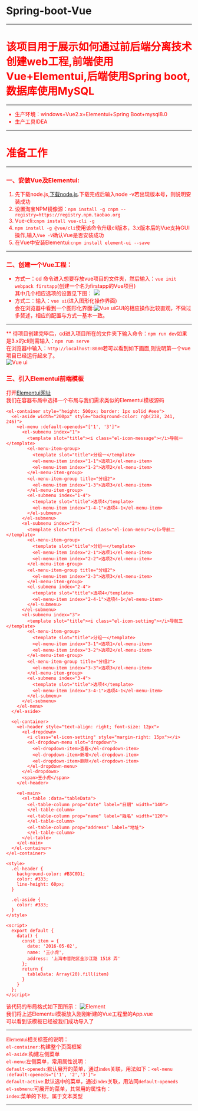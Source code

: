 # Spring-boot-Vue
---
# <font color='red'>该项目用于展示如何通过前后端分离技术创建web工程,前端使用Vue+Elementui,后端使用Spring boot,数据库使用MySQL</br>
---
* 生产环境：windows+Vue2.x+Elementui+Spring Boot+mysql8.0</br>
* 生产工具IDEA</br>
---
# 准备工作</br>
---
### 一、安装Vue及Elementui:</br>
1. 先下载node.js,[下载node.js](https://nodejs.org/zh-cn/).下载完成后输入node -v若出现版本号，则说明安装成功</br>
2. 设置淘宝NPM镜像源：`npm install -g cnpm --registry=https://registry.npm.taobao.org`</br>
3. Vue-cli:`cnpm install vue-cli -g`</br>
4. `npm install -g @vue/cli`使用该命令升级cli版本，3.x版本后的Vue支持GUI操作,输入`Vue -V`确认Vue是否安装成功
5. 在Vue中安装Elementui:`cnpm install element-ui --save`</br>
---
### 二、创建一个Vue工程：</br>
* 方式一：cd 命令进入想要存放vue项目的文件夹，然后输入：`vue init webpack firstapp`(创建一个名为firstapp的Vue项目)</br>
其中几个相应选项的设置见下图：
![](https://upload-images.jianshu.io/upload_images/11329965-88a69349b40ee7fe.png?imageMogr2/auto-orient/strip|imageView2/2/w/937/format/webp)
* 方式二：输入：`vue ui`(进入图形化操作界面)</br>
会在浏览器中看到一个图形化界面:![Vue ui](https://github.com/Gaoshiguo/Spring-boot-Vue/blob/master/%E6%88%AA%E5%9B%BE/1.png)GUI的相应操作比较直观，不做过多赘述，相应的配置与方式一基本一致。</br>
---
** 待项目创建完毕后，cd进入项目所在的文件夹下输入命令：`npm run dev`如果是3.x的cli则需输入：`npm run serve`</br>
在浏览器中输入：`http://localhost:8080`若可以看到如下画面,则说明第一个vue项目已经运行起来了。</br>
![Vue ui](https://github.com/Gaoshiguo/Spring-boot-Vue/blob/master/%E6%88%AA%E5%9B%BE/2.png)</br>
### 三、引入Elementui前端模板</br>
打开[Elementui网址](https://element.eleme.cn/#/zh-CN/component/container)</br>
我们在容器布局中选择一个布局与我们需求类似的Elementui模板源码
```
<el-container style="height: 500px; border: 1px solid #eee">
  <el-aside width="200px" style="background-color: rgb(238, 241, 246)">
    <el-menu :default-openeds="['1', '3']">
      <el-submenu index="1">
        <template slot="title"><i class="el-icon-message"></i>导航一</template>
        <el-menu-item-group>
          <template slot="title">分组一</template>
          <el-menu-item index="1-1">选项1</el-menu-item>
          <el-menu-item index="1-2">选项2</el-menu-item>
        </el-menu-item-group>
        <el-menu-item-group title="分组2">
          <el-menu-item index="1-3">选项3</el-menu-item>
        </el-menu-item-group>
        <el-submenu index="1-4">
          <template slot="title">选项4</template>
          <el-menu-item index="1-4-1">选项4-1</el-menu-item>
        </el-submenu>
      </el-submenu>
      <el-submenu index="2">
        <template slot="title"><i class="el-icon-menu"></i>导航二</template>
        <el-menu-item-group>
          <template slot="title">分组一</template>
          <el-menu-item index="2-1">选项1</el-menu-item>
          <el-menu-item index="2-2">选项2</el-menu-item>
        </el-menu-item-group>
        <el-menu-item-group title="分组2">
          <el-menu-item index="2-3">选项3</el-menu-item>
        </el-menu-item-group>
        <el-submenu index="2-4">
          <template slot="title">选项4</template>
          <el-menu-item index="2-4-1">选项4-1</el-menu-item>
        </el-submenu>
      </el-submenu>
      <el-submenu index="3">
        <template slot="title"><i class="el-icon-setting"></i>导航三</template>
        <el-menu-item-group>
          <template slot="title">分组一</template>
          <el-menu-item index="3-1">选项1</el-menu-item>
          <el-menu-item index="3-2">选项2</el-menu-item>
        </el-menu-item-group>
        <el-menu-item-group title="分组2">
          <el-menu-item index="3-3">选项3</el-menu-item>
        </el-menu-item-group>
        <el-submenu index="3-4">
          <template slot="title">选项4</template>
          <el-menu-item index="3-4-1">选项4-1</el-menu-item>
        </el-submenu>
      </el-submenu>
    </el-menu>
  </el-aside>
  
  <el-container>
    <el-header style="text-align: right; font-size: 12px">
      <el-dropdown>
        <i class="el-icon-setting" style="margin-right: 15px"></i>
        <el-dropdown-menu slot="dropdown">
          <el-dropdown-item>查看</el-dropdown-item>
          <el-dropdown-item>新增</el-dropdown-item>
          <el-dropdown-item>删除</el-dropdown-item>
        </el-dropdown-menu>
      </el-dropdown>
      <span>王小虎</span>
    </el-header>
    
    <el-main>
      <el-table :data="tableData">
        <el-table-column prop="date" label="日期" width="140">
        </el-table-column>
        <el-table-column prop="name" label="姓名" width="120">
        </el-table-column>
        <el-table-column prop="address" label="地址">
        </el-table-column>
      </el-table>
    </el-main>
  </el-container>
</el-container>

<style>
  .el-header {
    background-color: #B3C0D1;
    color: #333;
    line-height: 60px;
  }
  
  .el-aside {
    color: #333;
  }
</style>

<script>
  export default {
    data() {
      const item = {
        date: '2016-05-02',
        name: '王小虎',
        address: '上海市普陀区金沙江路 1518 弄'
      };
      return {
        tableData: Array(20).fill(item)
      }
    }
  };
</script>
```
该代码的布局格式如下图所示：
![Element](https://github.com/Gaoshiguo/Spring-boot-Vue/blob/master/%E6%88%AA%E5%9B%BE/3.png)</br>
我们将上述Elementui模板放入刚刚新建的Vue工程里的App.vue</br>
可以看到该模板已经被我们成功导入了</br>
***
<font face='宋体'><font color='red'>Elementui相关标签的说明：</br>
`el-container:`构建整个页面框架</br>
`el-aside`:构建左侧菜单</br>
`el-menu`:左侧菜单，常用属性说明：</br>
    `default-openeds`:默认展开的菜单，通过index关联，用法如下：`<el-menu :default-openeds="['1', '2','3']">`</br>
    `default-active`:默认选中的菜单，通过index关联，用法同`default-openeds`</br>
`el-submenu`:可展开的菜单，其常用的属性有：</br>
    `index`:菜单的下标，属于文本类型</br>

***
